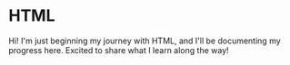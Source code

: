 # HTML
Hi! I'm just beginning my journey with HTML, and I'll be documenting my progress here. Excited to share what I learn along the way!